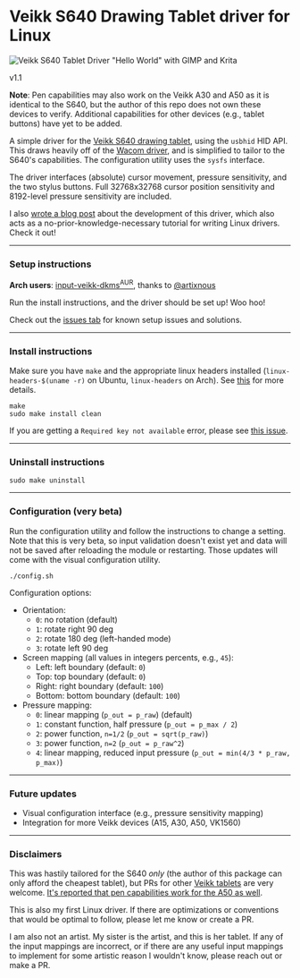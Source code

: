 # Veikk S640 Drawing Tablet driver for Linux

![Veikk S640 Tablet Driver "Hello World" with GIMP and Krita][5]

v1.1

**Note**: Pen capabilities may also work on the Veikk A30 and A50 as it is identical to the S640, but the author of this repo does not own these devices to verify. Additional capabilities for other devices  (e.g., tablet buttons) have yet to be added.

A simple driver for the [Veikk S640 drawing tablet][0], using the `usbhid` HID API. This draws heavily off of the [Wacom driver][1], and is simplified to tailor to the S640's capabilities. The configuration utility uses the `sysfs` interface.

The driver interfaces (absolute) cursor movement, pressure sensitivity, and the two stylus buttons. Full 32768x32768 cursor position sensitivity and 8192-level pressure sensitivity are included.

I also [wrote a blog post][4] about the development of this driver, which also acts as a no-prior-knowledge-necessary tutorial for writing Linux drivers. Check it out!

---

### Setup instructions

**Arch users**: [input-veikk-dkms<sup>AUR</sup>][10], thanks to [@artixnous][11]

Run the install instructions, and the driver should be set up! Woo hoo!

Check out the [issues tab][9] for known setup issues and solutions.

---

### Install instructions

Make sure you have `make` and the appropriate linux headers installed (`linux-headers-$(uname -r)` on Ubuntu, `linux-headers` on Arch). See [this][3] for more details.

    make
    sudo make install clean

If you are getting a `Required key not available` error, please see [this issue][7].

---

### Uninstall instructions

    sudo make uninstall

---

### Configuration (very beta)

Run the configuration utility and follow the instructions to change a setting. Note that this is very beta, so input validation doesn't exist yet and data will not be saved after reloading the module or restarting. Those updates will come with the visual configuration utility.

    ./config.sh

Configuration options:

- Orientation:
    - `0`: no rotation (default) 
    - `1`: rotate right 90 deg
    - `2`: rotate 180 deg (left-handed mode)
    - `3`: rotate left 90 deg
- Screen mapping (all values in integers percents, e.g., `45`):
    - Left: left boundary (default: `0`)
    - Top: top boundary (default: `0`)
    - Right: right boundary (default: `100`)
    - Bottom: bottom boundary (default: `100`)
- Pressure mapping:
    - `0`: linear mapping (`p_out = p_raw`) (default)
    - `1`: constant function, half pressure (`p_out = p_max / 2`)
    - `2`: power function, `n=1/2` (`p_out = sqrt(p_raw)`)
    - `3`: power function, `n=2` (`p_out = p_raw^2`)
    - `4`: linear mapping, reduced input pressure (`p_out = min(4/3 * p_raw, p_max)`)

---

### Future updates

- Visual configuration interface (e.g., pressure sensitivity mapping)
- Integration for more Veikk devices (A15, A30, A50, VK1560)

---

### Disclaimers

This was hastily tailored for the S640 *only* (the author of this package can only afford the cheapest tablet), but PRs for other [Veikk tablets][2] are very welcome. [It's reported that pen capabilities work for the A50 as well][9].

This is also my first Linux driver. If there are optimizations or conventions that would be optimal to follow, please let me know or create a PR.

I am also not an artist. My sister is the artist, and this is her tablet. If any of the input mappings are incorrect, or if there are any useful input mappings to implement for some artistic reason I wouldn't know, please reach out or make a PR.

[0]: http://www.veikk.com/s640/
[1]: https://github.com/torvalds/linux/blob/master/drivers/hid/wacom_wac.c
[2]: http://www.veikk.com/pen-tablet/
[3]: https://askubuntu.com/questions/554624/how-to-resolve-the-lib-modules-3-13-0-27-generic-build-no-such-file-or-direct
[4]: http://eis.jonlamdev.com/posts/on-developing-a-linux-driver
[5]: http://eis.jonlamdev.com/res/img/headers/on-developing-a-linux-driver.jpg
[6]: https://support.displaylink.com/knowledgebase/articles/1181617-how-to-use-displaylink-ubuntu-driver-with-uefi-sec
[7]: https://github.com/jlam55555/veikk-s640-driver/issues/3
[8]: https://github.com/jlam55555/veikk-s640-driver/issues
[9]: https://github.com/jlam55555/veikk-s640-driver/pull/1
[10]: https://aur.archlinux.org/packages/input-veikk-dkms/
[11]: https://github.com/artixnous
